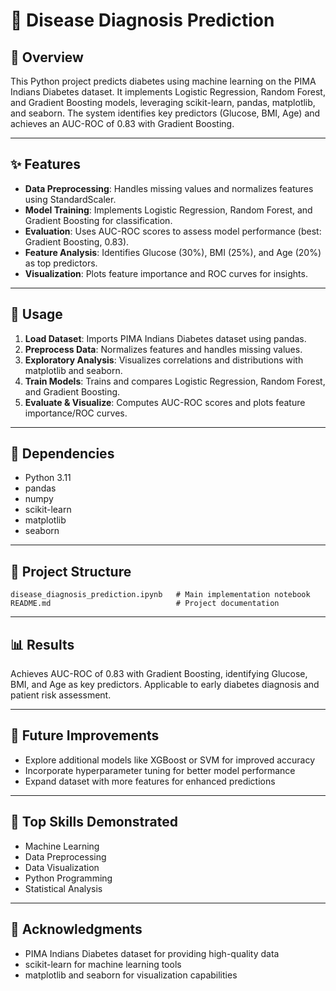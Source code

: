 # 📝 Disease Diagnosis Prediction

## 📌 Overview
This Python project predicts diabetes using machine learning on the PIMA Indians Diabetes dataset. It implements Logistic Regression, Random Forest, and Gradient Boosting models, leveraging scikit-learn, pandas, matplotlib, and seaborn. The system identifies key predictors (Glucose, BMI, Age) and achieves an AUC-ROC of 0.83 with Gradient Boosting.

---

## ✨ Features

- **Data Preprocessing**: Handles missing values and normalizes features using StandardScaler.  
- **Model Training**: Implements Logistic Regression, Random Forest, and Gradient Boosting for classification.  
- **Evaluation**: Uses AUC-ROC scores to assess model performance (best: Gradient Boosting, 0.83).  
- **Feature Analysis**: Identifies Glucose (30%), BMI (25%), and Age (20%) as top predictors.  
- **Visualization**: Plots feature importance and ROC curves for insights.  

---

## 🚀 Usage

1. **Load Dataset**: Imports PIMA Indians Diabetes dataset using pandas.  
2. **Preprocess Data**: Normalizes features and handles missing values.  
3. **Exploratory Analysis**: Visualizes correlations and distributions with matplotlib and seaborn.  
4. **Train Models**: Trains and compares Logistic Regression, Random Forest, and Gradient Boosting.  
5. **Evaluate & Visualize**: Computes AUC-ROC scores and plots feature importance/ROC curves.  

---

## 🧰 Dependencies

- Python 3.11  
- pandas  
- numpy  
- scikit-learn  
- matplotlib  
- seaborn  

---

## 📁 Project Structure

```
disease_diagnosis_prediction.ipynb   # Main implementation notebook
README.md                            # Project documentation
```

---

## 📊 Results

Achieves AUC-ROC of 0.83 with Gradient Boosting, identifying Glucose, BMI, and Age as key predictors. Applicable to early diabetes diagnosis and patient risk assessment.

---

## 🔮 Future Improvements

- Explore additional models like XGBoost or SVM for improved accuracy  
- Incorporate hyperparameter tuning for better model performance  
- Expand dataset with more features for enhanced predictions  

---

## 🧠 Top Skills Demonstrated

- Machine Learning  
- Data Preprocessing  
- Data Visualization  
- Python Programming  
- Statistical Analysis  

---

## 🙏 Acknowledgments

- PIMA Indians Diabetes dataset for providing high-quality data  
- scikit-learn for machine learning tools  
- matplotlib and seaborn for visualization capabilities  
